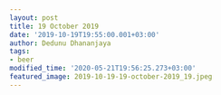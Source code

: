 ```yaml
---
layout: post
title: 19 October 2019
date: '2019-10-19T19:55:00.001+03:00'
author: Dedunu Dhananjaya
tags:
- beer
modified_time: '2020-05-21T19:56:25.273+03:00'
featured_image: 2019-10-19-19-october-2019_19.jpeg
---
```

